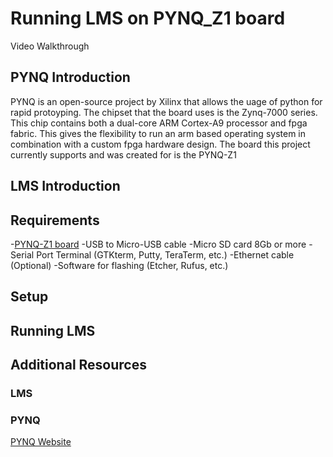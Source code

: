 # Running LMS on PYNQ_Z1 board

Video Walkthrough

## PYNQ Introduction
PYNQ is an open-source project by Xilinx that allows the uage of python for rapid protoyping. The chipset that the board uses is the Zynq-7000 series. This chip contains both a dual-core ARM Cortex-A9 processor and fpga fabric. This gives the flexibility to run an arm based operating system in combination with a custom fpga hardware design. The board this project currently supports and was created for is the PYNQ-Z1

## LMS Introduction

## Requirements
-[PYNQ-Z1 board](http://www.pynq.io/board.html)
-USB to Micro-USB cable
-Micro SD card 8Gb or more
-Serial Port Terminal (GTKterm, Putty, TeraTerm, etc.)
-Ethernet cable (Optional)
-Software for flashing (Etcher, Rufus, etc.)

## Setup

## Running LMS

## Additional Resources
### LMS

### PYNQ
[PYNQ Website](http://www.pynq.io/)

